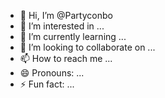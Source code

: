 - 👋 Hi, I’m @Partyconbo
- 👀 I’m interested in ...
- 🌱 I’m currently learning ...
- 💞️ I’m looking to collaborate on ...
- 📫 How to reach me ...
- 😄 Pronouns: ...
- ⚡ Fun fact: ...

<!---
Partyconbo/Partyconbo is a ✨ special ✨ repository because its `README.md` (this file) appears on your GitHub profile.
You can click the Preview link to take a look at your changes.
--->
